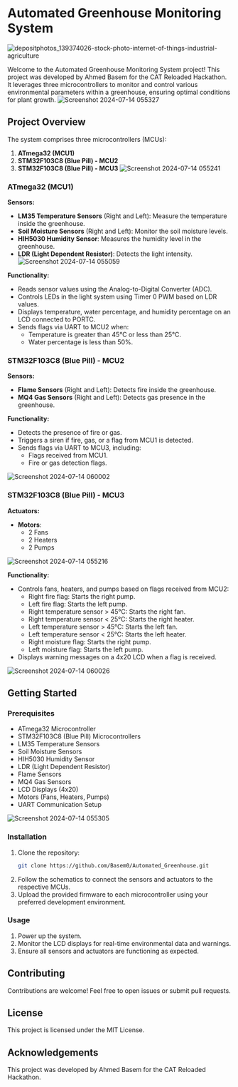 # Automated Greenhouse Monitoring System

![depositphotos_139374026-stock-photo-internet-of-things-industrial-agriculture](https://github.com/user-attachments/assets/9161f9c0-af09-4484-a1ca-40932e1582a7)

Welcome to the Automated Greenhouse Monitoring System project! This project was developed by Ahmed Basem for the CAT Reloaded Hackathon. It leverages three microcontrollers to monitor and control various environmental parameters within a greenhouse, ensuring optimal conditions for plant growth.
![Screenshot 2024-07-14 055327](https://github.com/user-attachments/assets/8b657e5e-b8ea-4630-bb9e-ae2f93da265f)

## Project Overview

The system comprises three microcontrollers (MCUs):
1. **ATmega32 (MCU1)**
2. **STM32F103C8 (Blue Pill) - MCU2**
3. **STM32F103C8 (Blue Pill) - MCU3**
![Screenshot 2024-07-14 055241](https://github.com/user-attachments/assets/4038c353-4b66-43c6-9897-8d2f5735a911)

### ATmega32 (MCU1)

**Sensors:**
- **LM35 Temperature Sensors** (Right and Left): Measure the temperature inside the greenhouse.
- **Soil Moisture Sensors** (Right and Left): Monitor the soil moisture levels.
- **HIH5030 Humidity Sensor**: Measures the humidity level in the greenhouse.
- **LDR (Light Dependent Resistor)**: Detects the light intensity.
![Screenshot 2024-07-14 055059](https://github.com/user-attachments/assets/b7b6259b-3eb6-4ae8-828c-2004cc25b024)

**Functionality:**
- Reads sensor values using the Analog-to-Digital Converter (ADC).
- Controls LEDs in the light system using Timer 0 PWM based on LDR values.
- Displays temperature, water percentage, and humidity percentage on an LCD connected to PORTC.
- Sends flags via UART to MCU2 when:
  - Temperature is greater than 45°C or less than 25°C.
  - Water percentage is less than 50%.

### STM32F103C8 (Blue Pill) - MCU2

**Sensors:**
- **Flame Sensors** (Right and Left): Detects fire inside the greenhouse.
- **MQ4 Gas Sensors** (Right and Left): Detects gas presence in the greenhouse.

**Functionality:**
- Detects the presence of fire or gas.
- Triggers a siren if fire, gas, or a flag from MCU1 is detected.
- Sends flags via UART to MCU3, including:
  - Flags received from MCU1.
  - Fire or gas detection flags.

![Screenshot 2024-07-14 060002](https://github.com/user-attachments/assets/4465776b-c592-4ab3-978b-1ca95db4214a)

### STM32F103C8 (Blue Pill) - MCU3

**Actuators:**
- **Motors**:
  - 2 Fans
  - 2 Heaters
  - 2 Pumps
  
![Screenshot 2024-07-14 055216](https://github.com/user-attachments/assets/a02ce323-52ea-4142-9a94-0804e30664cf)

**Functionality:**
- Controls fans, heaters, and pumps based on flags received from MCU2:
  - Right fire flag: Starts the right pump.
  - Left fire flag: Starts the left pump.
  - Right temperature sensor > 45°C: Starts the right fan.
  - Right temperature sensor < 25°C: Starts the right heater.
  - Left temperature sensor > 45°C: Starts the left fan.
  - Left temperature sensor < 25°C: Starts the left heater.
  - Right moisture flag: Starts the right pump.
  - Left moisture flag: Starts the left pump.
- Displays warning messages on a 4x20 LCD when a flag is received.

![Screenshot 2024-07-14 060026](https://github.com/user-attachments/assets/02ef284b-1577-4238-bad5-201cddf44641)

## Getting Started

### Prerequisites

- ATmega32 Microcontroller
- STM32F103C8 (Blue Pill) Microcontrollers
- LM35 Temperature Sensors
- Soil Moisture Sensors
- HIH5030 Humidity Sensor
- LDR (Light Dependent Resistor)
- Flame Sensors
- MQ4 Gas Sensors
- LCD Displays (4x20)
- Motors (Fans, Heaters, Pumps)
- UART Communication Setup

![Screenshot 2024-07-14 055305](https://github.com/user-attachments/assets/8ce4c769-157e-48c8-b88f-ab87b5e413ed)

### Installation

1. Clone the repository:
    ```sh
    git clone https://github.com/Basem0/Automated_Greenhouse.git
    ```
2. Follow the schematics to connect the sensors and actuators to the respective MCUs.
3. Upload the provided firmware to each microcontroller using your preferred development environment.

### Usage

1. Power up the system.
2. Monitor the LCD displays for real-time environmental data and warnings.
3. Ensure all sensors and actuators are functioning as expected.

## Contributing

Contributions are welcome! Feel free to open issues or submit pull requests.

## License

This project is licensed under the MIT License.

## Acknowledgements

This project was developed by Ahmed Basem for the CAT Reloaded Hackathon.
